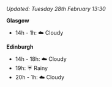 *Updated: Tuesday 28th February 13:30*

**Glasgow**

* 14h - 1h: :cloud: Cloudy

**Edinburgh**

* 14h - 18h: :cloud: Cloudy
* 19h: :umbrella: Rainy
* 20h - 1h: :cloud: Cloudy

